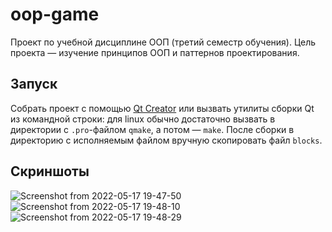 # oop-game
Проект по учебной дисциплине ООП (третий семестр обучения). Цель проекта — изучение принципов ООП и паттернов проектирования.

## Запуск
Собрать проект с помощью [Qt Creator](https://www.qt.io/download) или вызвать утилиты сборки Qt из командной строки: для linux обычно достаточно вызвать в директории с `.pro`-файлом `qmake`, а потом — `make`.
После сборки в директорию с исполняемым файлом вручную скопировать файл `blocks`.

## Скриншоты
![Screenshot from 2022-05-17 19-47-50](https://user-images.githubusercontent.com/54897530/168877420-06b3e0bc-f5d6-49d0-968c-a552d3f6789a.png)
![Screenshot from 2022-05-17 19-48-10](https://user-images.githubusercontent.com/54897530/168877442-78e0ae5f-ab4d-4455-820b-31b94b33a32a.png)
![Screenshot from 2022-05-17 19-48-29](https://user-images.githubusercontent.com/54897530/168877455-7c592378-6b6f-430f-a8a3-31a0608f7184.png)

